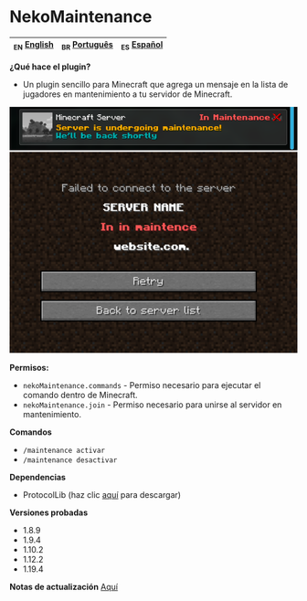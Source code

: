 # NekoMaintenance

| <sub>EN</sub> [English](../README.md) | <sub>BR</sub> [Português](../br/README_BR.md) | <sub>ES</sub> [Español](../es/README_ES.md) |
|-----------------------------------------|-----------------------------------------------|---------------------------------------------|

**¿Qué hace el plugin?**

- Un plugin sencillo para Minecraft que agrega un mensaje en la lista de jugadores en mantenimiento a tu servidor de Minecraft.

[![Motd](../imgs/img1.png)]()
[![Motd](../imgs/img2.png)]()

**Permisos:**

- `nekoMaintenance.commands` - Permiso necesario para ejecutar el comando dentro de Minecraft.
- `nekoMaintenance.join` - Permiso necesario para unirse al servidor en mantenimiento.

**Comandos**

- `/maintenance activar`
- `/maintenance desactivar`

**Dependencias**

- ProtocolLib (haz clic [aquí](https://www.spigotmc.org/resources/protocollib.1997/) para descargar)

**Versiones probadas**

- 1.8.9
- 1.9.4
- 1.10.2
- 1.12.2
- 1.19.4

**Notas de actualización** [Aquí](patch_notes_ES.md)
